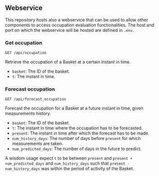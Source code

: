 
## Webservice

This repository hosts also a webservice that can be used to allow other components to access occupation evaluation functionalities. The host and port on which the webservice will be hosted are defined in `.env`.

### Get occupation

```
GET /api/occupation
```

Retrieve the occupation of a Basket at a certain instant in time.

- `basket`: The ID of the basket.
- `t`: The instant in time.

### Forecast occupation

```
GET /api/forecast_occupation
```

Forecast the occupation for a Basket at a future instant in time, given measurements history.

- `basket`: The ID of the basket
- `t`: The instant in time where the occupation has to be forecasted.
- `present`: The instant in time after which the forecast has to be made.
- `num_history_days`: The number of days before `present` for which measurements are taken.
- `num_predicted_days`: The number of days in the future to predict.

A wisdom usage expect `t` to be between `present` and `present + num_predicted_days` and `num_history_days` such that `present - num_history_days` was within the period of activity of the Basket.
